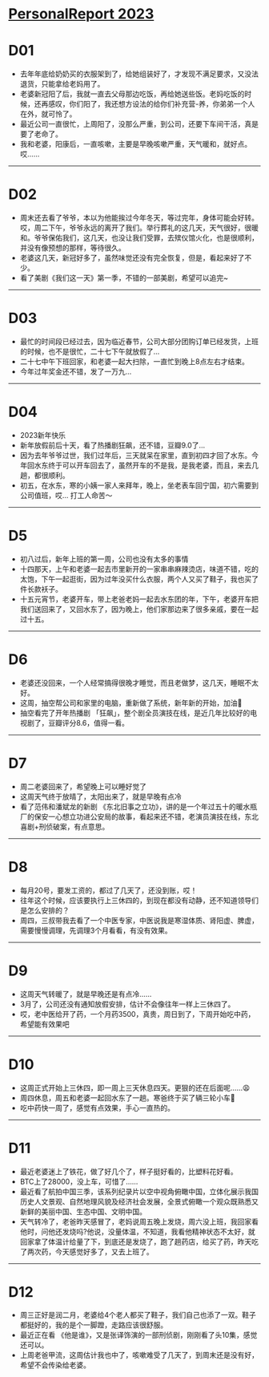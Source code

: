 # [PersonalReport 2023](https://github.com/haoz0x139/myblog/issues/2)

# D01
- 去年年底给奶奶买的衣服架到了，给她组装好了，才发现不满足要求，又没法退货，只能拿给老妈用了。
- 老婆新冠阳了后，我就一直去父母那边吃饭，再给她送些饭。老妈吃饭的时候，还再感叹，你们阳了，我还想方设法的给你们补充营-养，你弟弟一个人在外，就可怜了。
- 最近公司一直很忙，上周阳了，没那么严重，到公司，还要下车间干活，真是要了老命了。
- 我和老婆，阳康后，一直咳嗽，主要是早晚咳嗽严重，天气暖和，就好点。哎……


---

# D02
- 周末还去看了爷爷，本以为他能挨过今年冬天，等过完年，身体可能会好转。哎，周二下午，爷爷永远的离开了我们。举行葬礼的这几天，天气很好，很暖和。爷爷保佑我们，这几天，也没让我们受罪，去殡仪馆火化，也是很顺利，并没有像预想的那样，等待很久。
- 老婆这几天，新冠好多了，虽然味觉还没有完全恢复，但是，看起来好了不少。
- 看了美剧《我们这一天》第一季，不错的一部美剧，希望可以追完~

---

#  D03
-  最忙的时间段已经过去，因为临近春节，公司大部分团购订单已经发货，上班的时候，也不是很忙，二十七下午就放假了…
-  二十七中午下班回家，和老婆一起大扫除，一直忙到晚上8点左右才结束。
- 今年过年奖金还不错，发了一万九…

---

# D04
-  2023新年快乐
- 新年放假前后十天，看了热播剧狂飙，还不错，豆瓣9.0了…
-  因为去年爷爷过世，我们过年后，三天就呆在家里，直到初四才回了水东。今年回水东终于可以开车回去了，虽然开车的不是我，是我老婆，而且，来去几趟，都很顺利。
- 初五，在水东，寒的小姨一家人来拜年，晚上，坐老表车回宁国，初六需要到公司值班，哎… 打工人命苦～


---

# D5
- 初八过后，新年上班的第一周，公司也没有太多的事情
- 十四那天，上午和老婆一起去市里新开的一家串串麻辣烫店，味道不错，吃的太饱，下午一起逛街，因为过年没买什么衣服，两个人又买了鞋子，我也买了件长款袄子。
- 十五元宵节，老婆开车，带上老爸老妈一起去水东团的年，下午，老婆开车把我们送回来了，又回水东了，因为晚上，他们家那边来了很多亲戚，要在一起过十五。

---

# D6
- 老婆还没回来，一个人经常搞得很晚才睡觉，而且老做梦，这几天，睡眠不太好。
- 这周，抽空帮公司和家里的电脑，重新做了系统，新年新的开始，加油💪
- 抽空看完了开年热播剧 「狂飙」，整个剧全员演技在线，是近几年比较好的电视剧了，豆瓣评分8.6，值得一看。

---

# D7
- 周二老婆回来了，希望晚上可以睡好觉了
- 这周天气终于放晴了，太阳出来了，就是早晚有点冷
- 看了范伟和潘斌龙的新剧 《东北旧事之立功》，讲的是一个年过五十的暖水瓶厂的保安一心想立功进公安局的故事，看起来还不错，老演员演技在线，东北喜剧+刑侦破案，有点意思。

---

# D8
-  每月20号，要发工资的，都过了几天了，还没到账，哎！
-  往年这个时候，应该要执行上三休四的，到现在都没有动静，还不知道领导们是怎么安排的？
-  周四，三叔带我去看了一个中医专家，中医说我是寒湿体质、肾阳虚、脾虚，需要慢慢调理，先调理3个月看看，有没有效果。

---

# D9
- 这周天气转暖了，就是早晚还是有点冷……
- 3月了，公司还没有通知放假安排，估计不会像往年一样上三休四了。
- 哎，老中医给开了药，一个月药3500，真贵，周日到了，下周开始吃中药，希望能有效果吧

---

# D10
- 这周正式开始上三休四，即一周上三天休息四天。更狠的还在后面呢……😩
- 周四休息，周五和老婆一起回水东了一趟。寒爸终于买了辆三轮小车🚗
- 吃中药快一周了，感觉有点效果，手心一直热的。

---

# D11
- 最近老婆迷上了铁花，做了好几个了，样子挺好看的，比塑料花好看。
- BTC上了28000，没上车，可惜了……
- 最近看了航拍中国三季，该系列纪录片以空中视角俯瞰中国，立体化展示我国历史人文景观、自然地理风貌及经济社会发展，全景式俯瞰一个观众既熟悉又新鲜的美丽中国、生态中国、文明中国。
- 天气转冷了，老爸昨天感冒了，老妈说周五晚上发烧，周六没上班，我回家看他时，问他还发烧吗?他说，没量体温，不知道，我看他精神状态不太好，就回家拿了体温计给量了下，到底还是发烧了，跑了趟药店，给买了药，昨天吃了两次药，今天感觉好多了，又去上班了。

---

# D12
- 周三正好是润二月，老婆给4个老人都买了鞋子，我们自己也添了一双。鞋子都挺好的，我的是个一脚蹬，走路应该很舒服。
- 最近正在看 《他是谁》，又是张译饰演的一部刑侦剧，刚刚看了头10集，感觉还可以。
- 上周老爸甲流，这周估计我也中了，咳嗽难受了几天了，到周末还是没有好，希望不会传染给老婆。